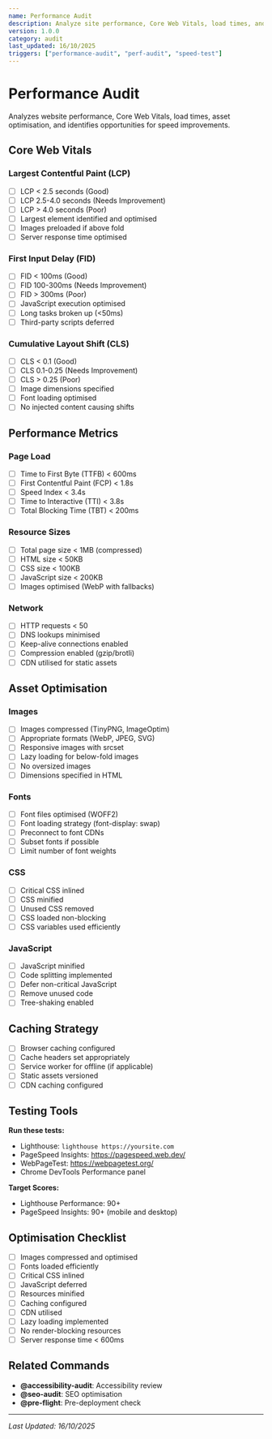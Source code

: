 ```yaml
---
name: Performance Audit
description: Analyze site performance, Core Web Vitals, load times, and optimisation opportunities with focus on speed, responsiveness, and user experience
version: 1.0.0
category: audit
last_updated: 16/10/2025
triggers: ["performance-audit", "perf-audit", "speed-test"]
---
```


# Performance Audit

Analyzes website performance, Core Web Vitals, load times, asset optimisation, and identifies opportunities for speed improvements.

## Core Web Vitals

### Largest Contentful Paint (LCP)
- [ ] LCP < 2.5 seconds (Good)
- [ ] LCP 2.5-4.0 seconds (Needs Improvement)
- [ ] LCP > 4.0 seconds (Poor)
- [ ] Largest element identified and optimised
- [ ] Images preloaded if above fold
- [ ] Server response time optimised

### First Input Delay (FID)
- [ ] FID < 100ms (Good)
- [ ] FID 100-300ms (Needs Improvement)
- [ ] FID > 300ms (Poor)
- [ ] JavaScript execution optimised
- [ ] Long tasks broken up (<50ms)
- [ ] Third-party scripts deferred

### Cumulative Layout Shift (CLS)
- [ ] CLS < 0.1 (Good)
- [ ] CLS 0.1-0.25 (Needs Improvement)
- [ ] CLS > 0.25 (Poor)
- [ ] Image dimensions specified
- [ ] Font loading optimised
- [ ] No injected content causing shifts

## Performance Metrics

### Page Load
- [ ] Time to First Byte (TTFB) < 600ms
- [ ] First Contentful Paint (FCP) < 1.8s
- [ ] Speed Index < 3.4s
- [ ] Time to Interactive (TTI) < 3.8s
- [ ] Total Blocking Time (TBT) < 200ms

### Resource Sizes
- [ ] Total page size < 1MB (compressed)
- [ ] HTML size < 50KB
- [ ] CSS size < 100KB
- [ ] JavaScript size < 200KB
- [ ] Images optimised (WebP with fallbacks)

### Network
- [ ] HTTP requests < 50
- [ ] DNS lookups minimised
- [ ] Keep-alive connections enabled
- [ ] Compression enabled (gzip/brotli)
- [ ] CDN utilised for static assets

## Asset Optimisation

### Images
- [ ] Images compressed (TinyPNG, ImageOptim)
- [ ] Appropriate formats (WebP, JPEG, SVG)
- [ ] Responsive images with srcset
- [ ] Lazy loading for below-fold images
- [ ] No oversized images
- [ ] Dimensions specified in HTML

### Fonts
- [ ] Font files optimised (WOFF2)
- [ ] Font loading strategy (font-display: swap)
- [ ] Preconnect to font CDNs
- [ ] Subset fonts if possible
- [ ] Limit number of font weights

### CSS
- [ ] Critical CSS inlined
- [ ] CSS minified
- [ ] Unused CSS removed
- [ ] CSS loaded non-blocking
- [ ] CSS variables used efficiently

### JavaScript
- [ ] JavaScript minified
- [ ] Code splitting implemented
- [ ] Defer non-critical JavaScript
- [ ] Remove unused code
- [ ] Tree-shaking enabled

## Caching Strategy
- [ ] Browser caching configured
- [ ] Cache headers set appropriately
- [ ] Service worker for offline (if applicable)
- [ ] Static assets versioned
- [ ] CDN caching configured

## Testing Tools

**Run these tests:**
- Lighthouse: `lighthouse https://yoursite.com`
- PageSpeed Insights: https://pagespeed.web.dev/
- WebPageTest: https://webpagetest.org/
- Chrome DevTools Performance panel

**Target Scores:**
- Lighthouse Performance: 90+
- PageSpeed Insights: 90+ (mobile and desktop)

## Optimisation Checklist

- [ ] Images compressed and optimised
- [ ] Fonts loaded efficiently
- [ ] Critical CSS inlined
- [ ] JavaScript deferred
- [ ] Resources minified
- [ ] Caching configured
- [ ] CDN utilised
- [ ] Lazy loading implemented
- [ ] No render-blocking resources
- [ ] Server response time < 600ms

## Related Commands
- **@accessibility-audit**: Accessibility review
- **@seo-audit**: SEO optimisation
- **@pre-flight**: Pre-deployment check

---

*Last Updated: 16/10/2025*

